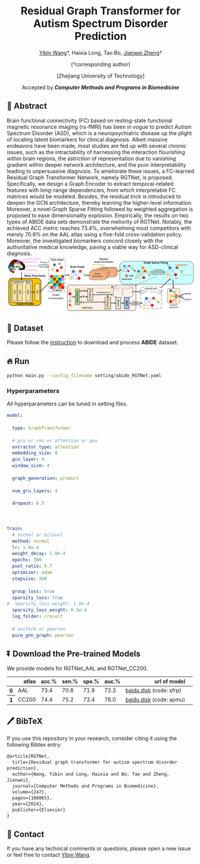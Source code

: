 <div align="center">
<h1>Residual Graph Transformer for Autism Spectrum Disorder Prediction</h1>


[Yibin Wang](https://codegoat24.github.io)\*, Haixia Long, Tao Bo, [Jianwei Zheng](https://zhengjianwei2.github.io/)&#8224;

(&#8224;corresponding author)

[Zhejiang University of Technology]

Accepted by _**Computer Methods and Programs in Biomedicine**_

</div>

## 📖 Abstract
Brain functional connectivity (FC) based on resting-state functional magnetic resonance imaging (rs-fMRI) has been in vogue to predict Autism Spectrum Disorder (ASD), which is a neuropsychiatric disease up the plight of locating latent biomarkers for clinical diagnosis. Albeit massive endeavors have been made, most studies are fed up with several chronic issues, such as the intractability of harnessing the interaction flourishing within brain regions, the astriction of representation due to vanishing gradient within deeper network architecture, and the poor interpretability leading to unpersuasive diagnosis. To ameliorate these issues, a FC-learned Residual Graph Transformer Network, namely RGTNet, is proposed. Specifically, we design a Graph Encoder to extract temporal-related features with long-range dependencies, from which interpretable FC matrices would be modeled. Besides, the residual trick is introduced to deepen the GCN architecture, thereby learning the higher-level information. Moreover, a novel Graph Sparse Fitting followed by weighted aggregation is proposed to ease dimensionality explosion. Empirically, the results on two types of ABIDE data sets demonstrate the meliority of RGTNet. Notably, the achieved ACC metric reaches 73.4\%, overwhelming most competitors with merely 70.9\% on the AAL atlas using a five-fold cross-validation policy. Moreover, the investigated biomarkers concord closely with the authoritative medical knowledge, paving a viable way for ASD-clinical diagnosis.
![RGTNet](./RGTNet.png)


## 🔧 Dataset

Please follow the [instruction](util/abide/readme.md) to download and process **ABIDE** dataset.

## 🔥 Run

```bash
python main.py --config_filename setting/abide_RGTNet.yaml
```

### Hyperparameters

All hyperparameters can be tuned in setting files.

```yaml
model:
  
  type: GraphTransformer

  # gru or cnn or attention or gau
  extractor_type: attention
  embedding_size: 8
  gcn_layer: 4
  window_size: 4

  graph_generation: product

  num_gru_layers: 4

  dropout: 0.5



train:
  # normal or bilevel 
  method: normal
  lr: 1.0e-4
  weight_decay: 1.0e-4
  epochs: 500
  pool_ratio: 0.7
  optimizer: adam
  stepsize: 200

  group_loss: true
  sparsity_loss: true
#  sparsity_loss_weight: 1.0e-4
  sparsity_loss_weight: 0.5e-4
  log_folder: /result
  
  # uniform or pearson
  pure_gnn_graph: pearson
```

## ⏬ Download the Pre-trained Models
We provide models for RGTNet_AAL and RGTNet_CC200.

<table>
  <thead>
    <tr style="text-align: right;">
      <th></th>
      <th>atlas</th>
      <th>acc.%</th>
      <th>sen.%</th>
      <th>spe.%</th>
      <th>auc.%</th>
      <th>url of model</th>
      <th></th>
    </tr>
  </thead>
  <tbody>
    <tr>
      <th>0</th>
      <td>AAL</td>
      <td>73.4</td>
      <td>70.8</td>
      <td>71.9</td>
      <td>72.3</td>
      <td><a href="https://pan.baidu.com/s/1k2xtr9OCdEiSFWrYJVXcww">baidu disk</a>&nbsp;(code: sfrp)</td>
      <td></td>
    </tr>
    <tr>
      <th>1</th>
      <td>CC200</td>
      <td>74.4</td>
      <td>75.2</td>
      <td>73.4</td>
      <td>76.0</td>
      <td><a href="https://pan.baidu.com/s/1QdI4EBKdg1IGS_XTMD9z4Q">baidu disk</a>&nbsp;(code: apmu)</td>
      <td></td>
    </tr>

  </tbody>
</table>


##  🖊️ BibTeX
If you use this repository in your research, consider citing it using the following Bibtex entry:

```
@article{RGTNet,
  title={Residual graph transformer for autism spectrum disorder prediction},
  author={Wang, Yibin and Long, Haixia and Bo, Tao and Zheng, Jianwei},
  journal={Computer Methods and Programs in Biomedicine},
  volume={247},
  pages={108065},
  year={2024},
  publisher={Elsevier}
}
```

## 📧 Contact

If you have any technical comments or questions, please open a new issue or feel free to contact [Yibin Wang](https://codegoat24.github.io).
